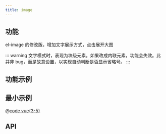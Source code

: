 ```yaml
---
title: image
---
```


## 功能

el-image 的修改版，增加文字展示方式，点击展开大图

::: warning
文字模式时，表现为块级元素。如果改成内联元素，功能会失效。此并非 bug，而是故意设置，以实现自动判断是否显示省略号。
:::

## 功能示例

<Example />

## 最小示例

@[code vue{3-5}](@/components/image/docs/simple.vue)

## API

<Usage />

<script setup>
import Example from "@/components/image/docs/example.vue";
import Usage from "@/components/image/docs/usage.vue";
</script>